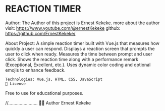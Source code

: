 # REACTION TIMER

Author:
The Author of this project is Ernest Kekeke.
more about the author visit: https://www.youtube.com/@ernestKekeke
github: https://github.com/ErnestKekeke/


About Project:
    A simple reaction timer built with Vue.js that measures how quickly a user can respond.
    Displays a reaction screen that prompts the user to click when ready.
    Measures the time between prompt and user click.
    Shows the reaction time along with a performance remark (Exceptional, Excellent, etc.).
    Uses dynamic color coding and optional emojis to enhance feedback.

    Technologies: Vue.js, HTML, CSS, JavaScript
    📄 License
Free to use for educational purposes.


//.......................
👨‍💻 Author
Ernest Kekeke